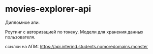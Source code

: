 # movies-explorer-api
 Дипломное апи.

 Роутинг с авторизацией по токену.
 Модели для хранения данных пользователя.

 ссылки на АПИ:   https://api.interind.students.nomoredomains.monster
